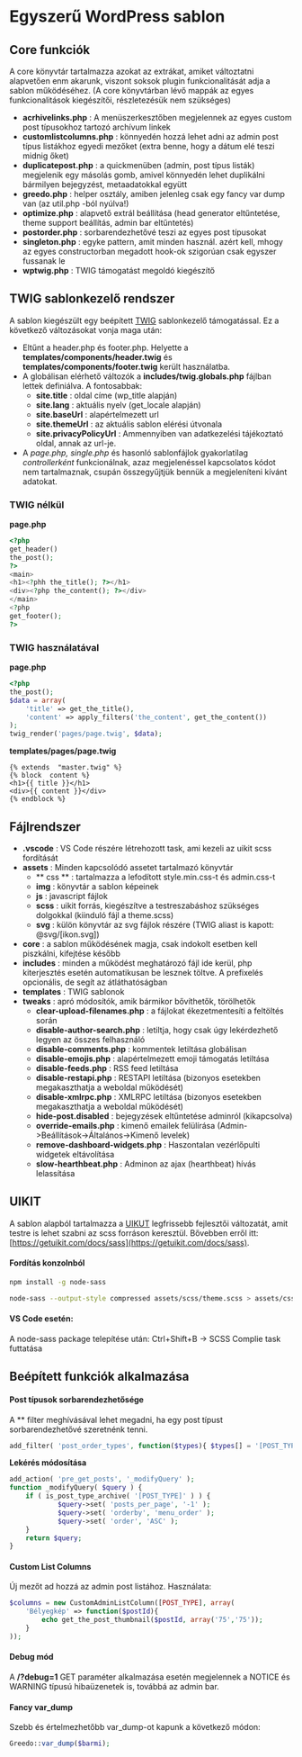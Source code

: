 
# Egyszerű WordPress sablon

## Core funkciók

A core könyvtár tartalmazza azokat az extrákat, amiket változtatni alapvetően enm akarunk, viszont soksok plugin funkcionalitását adja a sablon működéséhez. (A core könyvtárban lévő mappák az egyes funkcionalitások kiegészítői, részletezésük nem szükséges)
* **acrhivelinks.php** : A menüszerkesztőben megjelennek az egyes custom post típusokhoz tartozó archívum linkek
* **customlistcolumns.php** : könnyedén hozzá lehet adni az admin post típus listákhoz egyedi mezőket (extra benne, hogy a dátum elé teszi midnig őket)
* **duplicatepost.php** : a quickmenüben (admin, post típus listák) megjelenik egy másolás gomb, amivel könnyedén lehet duplikálni bármilyen bejegyzést, metaadatokkal együtt
* **greedo.php** : helper osztály, amiben jelenleg csak egy fancy var dump van (az util.php -ból nyúlva!)
* **optimize.php** : alapvető extrál beállítása (head generator eltűntetése, theme support beállítás, admin bar eltűntetés)
* **postorder.php** : sorbarendezhetővé teszi az egyes post típusokat
* **singleton.php** : egyke pattern, amit minden használ. azért kell, mhogy az egyes constructorban megadott hook-ok szigorúan csak egyszer fussanak le
* **wptwig.php** : TWIG támogatást megoldó kiegészítő

## TWIG sablonkezelő rendszer

A sablon kiegészült egy beépített [TWIG](https://twig.symfony.com/) sablonkezelő támogatással. Ez a következő változásokat vonja maga után:
* Eltűnt a header.php és footer.php. Helyette a **templates/components/header.twig** és **templates/components/footer.twig** került használatba.
* A globálisan elérhető változók a **includes/twig.globals.php** fájlban lettek definiálva. A fontosabbak: 
  * **site.title** : oldal címe (wp_title alapján)
  * **site.lang** : aktuális nyelv (get_locale alapján)
  * **site.baseUrl** : alapértelmezett url
  * **site.themeUrl** : az aktuális sablon elérési útvonala
  * **site.privacyPolicyUrl** : Ammennyiben van adatkezelési tájékoztató oldal, annak az url-je.
* A *page.php, single.php* és hasonló sablonfájlok gyakorlatilag *controllerként* funkcionálnak, azaz megjelenéssel kapcsolatos kódot nem tartalmaznak, csupán összegyűjtjük bennük a megjeleníteni kívánt adatokat.

### TWIG nélkül
**page.php**
```php
<?php 
get_header()
the_post();
?>
<main>
<h1><?phh the_title(); ?></h1>
<div><?php the_content(); ?></div>
</main>
<?php
get_footer();
?>
```

### TWIG használatával
**page.php**
```php
<?php 
the_post();
$data = array(
	'title' => get_the_title(),
	'content' => apply_filters('the_content', get_the_content())
); 
twig_render('pages/page.twig', $data);
```
**templates/pages/page.twig**
```twig
{% extends  "master.twig" %}
{% block  content %}
<h1>{{ title }}</h1>
<div>{{ content }}</div>
{% endblock %}
```

###

## Fájlrendszer

* **.vscode** : VS Code részére létrehozott task, ami kezeli az uikit scss fordítását
*  **assets** : Minden kapcsolódó assetet tartalmazó könyvtár
   * ** css ** : tartalmazza a lefodított style.min.css-t és admin.css-t
   * **img** : könyvtár a sablon képeinek
   * **js** : javascript fájlok
   * **scss** : uikit forrás, kiegészítve a testreszabáshoz szükséges dolgokkal (kiinduló fájl a theme.scss)
   * **svg** : külön könyvtár az svg fájlok részére (TWIG aliast is kapott: @svg/[ikon.svg])
* **core** : a sablon működésének magja, csak indokolt esetben kell piszkálni, kifejtése később
* **includes** : minden a működést meghatározó fájl ide kerül, php kiterjesztés esetén automatikusan be lesznek töltve. A prefixelés opcionális, de segít az átláthatóságban
* **templates** : TWIG sablonok
* **tweaks** : apró módosítók, amik bármikor bővíthetők, törölhetők
    * **clear-upload-filenames.php** : a fájlokat ékezetmentesíti a feltöltés során
    * **disable-author-search.php** : letiltja, hogy csak úgy lekérdezhető legyen az összes felhasználó
    * **disable-comments.php** : kommentek letiltása globálisan
    * **disable-emojis.php** : alapértelmezett emoji támogatás letiltása
    * **disable-feeds.php** : RSS feed letiltása
    * **disable-restapi.php** : RESTAPI letiltása (bizonyos esetekben megakaszthatja a weboldal működését)
    * **disable-xmlrpc.php** : XMLRPC letiltása (bizonyos esetekben megakaszthatja a weboldal működését)
    * **hide-post.disabled** : bejegyzések eltűntetése adminról (kikapcsolva)
    * **override-emails.php** : kimenő emailek felülírása (Admin->Beállítások->Általános->Kimenő levelek)
    * **remove-dashboard-widgets.php** : Haszontalan vezérlőpulti widgetek eltávolítása
    * **slow-hearthbeat.php** : Adminon az ajax (hearthbeat) hívás lelassítása

## UIKIT
A sablon alapból tartalmazza a [UIKUT](https://getuikit.com/) legfrissebb fejlesztői változatát, amit testre is lehet szabni az scss forráson keresztül. Bővebben erről itt: [https://getuikit.com/docs/sass](https://getuikit.com/docs/sass). 

#### Fordítás konzolnból
```bash
npm install -g node-sass

node-sass --output-style compressed assets/scss/theme.scss > assets/css/style.min.css
```

#### VS Code esetén: 
A node-sass package telepítése után: Ctrl+Shift+B -> SCSS Complie task futtatása

## Beépített funkciók alkalmazása

#### Post típusok sorbarendezhetősége
A ** filter meghívásával lehet megadni, ha egy post típust sorbarendezhetővé szeretnénk tenni.
```php
add_filter( 'post_order_types', function($types){ $types[] = '[POST_TYPE]'; return $types; } );
```

**Lekérés módosítása**
```php
add_action( 'pre_get_posts', '_modifyQuery' );
function _modifyQuery( $query ) {
	if ( is_post_type_archive( '[POST_TYPE]' ) ) {
    		$query->set( 'posts_per_page', '-1' );
    		$query->set( 'orderby', 'menu_order' );
    		$query->set( 'order', 'ASC' );
	}
	return $query;
}
```

#### Custom List Columns
Új mezőt ad hozzá az admin post listához. Használata:
```php
$columns = new CustomAdminListColumn([POST_TYPE], array(
	'Bélyegkép' => function($postId){
		echo get_the_post_thumbnail($postId, array('75','75'));
	}
));
```

#### Debug mód
A **/?debug=1** GET paraméter alkalmazása esetén megjelennek a NOTICE és WARNING típusú hibaüzenetek is, továbbá az admin bar.

#### Fancy var_dump
Szebb és értelmezhetőbb var_dump-ot kapunk a következő módon:
```php
Greedo::var_dump($barmi);
```
